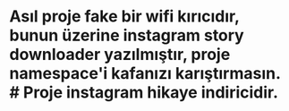 # Asıl proje fake bir wifi kırıcıdır, bunun üzerine instagram story downloader yazılmıştır, proje namespace'i kafanızı karıştırmasın. # Proje instagram hikaye indiricidir.
